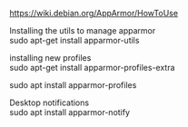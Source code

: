 https://wiki.debian.org/AppArmor/HowToUse

Installing the utils to manage apparmor   
sudo apt-get install apparmor-utils  

installing new profiles   
sudo apt-get install apparmor-profiles-extra   


sudo apt install apparmor-profiles

Desktop notifications  
sudo apt install apparmor-notify
